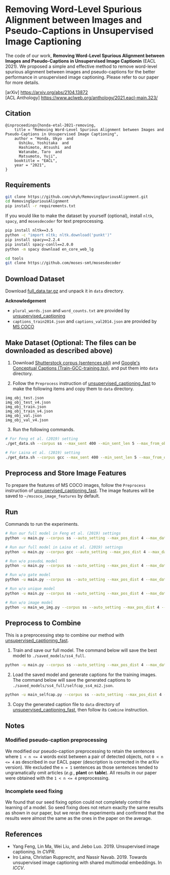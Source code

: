 
# Removing Word-Level Spurious Alignment between Images and Pseudo-Captions in Unsupervised Image Captioning

The code of our work, **Removing Word-Level Spurious Alignment between Images and Pseudo-Captions in Unsupervised Image Captionin** (EACL 2021). We proposed a simple and effective method to remove word-level spurious alignment between images and pseudo-captions for the better performance in unsupervised image captioning. Please refer to our paper for more details.  

[arXiv] https://arxiv.org/abs/2104.13872  
[ACL Anthology] https://www.aclweb.org/anthology/2021.eacl-main.323/


## Citation
```
@inproceedings{honda-etal-2021-removing,
    title = "Removing Word-Level Spurious Alignment between Images and Pseudo-Captions in Unsupervised Image Captioning",
    author = "Honda, Ukyo  and
      Ushiku, Yoshitaka  and
      Hashimoto, Atsushi  and
      Watanabe, Taro  and
      Matsumoto, Yuji",
    booktitle = "EACL",
    year = "2021",
}
```


## Requirements
```bash
git clone https://github.com/ukyh/RemovingSpuriousAlignment.git
cd RemovingSpuriousAlignment
pip install -r requirements.txt
```

If you would like to make the dataset by yourself (optional), install `nltk`, `spacy`, and `mosesdecoder` for text preprocessing.
```bash
pip install nltk==3.5
python -c "import nltk; nltk.download('punkt')"
pip install spacy==2.2.4
pip install spacy-conll==2.0.0
python -m spacy download en_core_web_lg

cd tools
git clone https://github.com/moses-smt/mosesdecoder
```


## Download Dataset
Download [full_data.tar.gz](https://drive.google.com/file/d/1e-JmBn62qVY9MDRx7niZS9Ta_g8kHC0h/view?usp=sharing) and unpack it in `data` directory.

**Acknowledgement**  
* `plural_words.json` and `word_counts.txt` are provided by [unsupervised_captioning](https://github.com/fengyang0317/unsupervised_captioning)
* `captions_train2014.json` and `captions_val2014.json` are provided by [MS COCO](https://cocodataset.org/)


## Make Dataset (Optional: The files can be downloaded as described above)
1. Download [Shutterstock corpus (sentences.pkl)](https://rochester.box.com/s/f7g31ufkp19vd6l3y9jpzf7gnjcxqxpd) and [Google's Conceptual Captions (Train-GCC-training.tsv)](https://ai.google.com/research/ConceptualCaptions/), and put them into `data` directory.

2. Follow the `Preprocess` instruction of [unsupervised_captioning_fast](https://github.com/ukyh/unsupervised_captioning_fast.git) to make the following items and copy them to `data` directory.
```
img_obj_test.json
img_obj_test_v4.json
img_obj_train.json
img_obj_train_v4.json
img_obj_val.json
img_obj_val_v4.json
```

3. Run the following commands.
```bash
# For Feng et al. (2019) setting
./get_data.sh --corpus ss --max_sent 400 --min_sent_len 5 --max_from_obj 4 --workers 70 --oid v2

# For Laina et al. (2019) setting
./get_data.sh --corpus gcc --max_sent 400 --min_sent_len 5 --max_from_obj 4 --workers 70 --oid v4
```


## Preprocess and Store Image Features
To prepare the features of MS COCO images, follow the `Preprocess` instruction of [unsupervised_captioning_fast](https://github.com/ukyh/unsupervised_captioning_fast.git). The image features will be saved to `~/mscoco_image_features` by default.


## Run
Commands to run the experiments.
```bash
# Run our full model in Feng et al. (2019) settings
python -u main.py --corpus ss --auto_setting --max_pos_dist 4 --max_data -1 --img_dir ~/mscoco_image_features --epoch_size 100 --batch_train 8 --batch_eval 32 --early_stop 20 --norm_img --use_gate --use_pseudoL --pos_gate_weight 16 --loss_weight 1 --use_unique --device 0

# Run our full model in Laina et al. (2019) settings
python -u main.py --corpus gcc --auto_setting --max_pos_dist 4 --max_data -1 --img_dir ~/mscoco_image_features --epoch_size 100 --batch_train 8 --batch_eval 32 --early_stop 20 --norm_img --use_gate --use_pseudoL --pos_gate_weight 16 --loss_weight 1 --use_unique --device 0

# Run w/o pseudoL model
python -u main.py --corpus ss --auto_setting --max_pos_dist 4 --max_data -1 --img_dir ~/mscoco_image_features --epoch_size 100 --batch_train 8 --batch_eval 32 --early_stop 20 --norm_img --use_gate --use_unique --device 0

# Run w/o gate model
python -u main.py --corpus ss --auto_setting --max_pos_dist 4 --max_data -1 --img_dir ~/mscoco_image_features --epoch_size 100 --batch_train 8 --batch_eval 32 --early_stop 20 --norm_img --use_unique --device 0

# Run w/o unique model
python -u main.py --corpus ss --auto_setting --max_pos_dist 4 --max_data -1 --img_dir ~/mscoco_image_features --epoch_size 100 --batch_train 8 --batch_eval 32 --early_stop 20 --norm_img --use_gate --use_pseudoL --pos_gate_weight 16 --loss_weight 1 --device 0

# Run w/o image model
python -u main_wo_img.py --corpus ss --auto_setting --max_pos_dist 4 --max_data -1 --img_dir ~/mscoco_image_features --epoch_size 100 --batch_train 8 --batch_eval 32 --early_stop 20 --norm_img --use_gate --use_pseudoL --pos_gate_weight 16 --loss_weight 1 --use_unique --device 0
```


## Preprocess to Combine
This is a preprocessing step to combine our method with [unsupervised_captioning_fast](https://github.com/ukyh/unsupervised_captioning_fast.git).

1. Train and save our full model. The command below will save the best model to `./saved_models/ss4_full`.
```bash
python -u main.py --corpus ss --auto_setting --max_pos_dist 4 --max_data -1 --img_dir ~/mscoco_image_features --epoch_size 100 --batch_train 8 --batch_eval 32 --early_stop 20 --norm_img --use_gate --use_pseudoL --pos_gate_weight 16 --loss_weight 1 --use_unique --device 0 --save --model_path ss4_full 
```

2. Load the saved model and generate captions for the training images. The command below will save the generated captions to `./saved_models/ss4_full/selfcap_ss4_mi2.json`.
```bash
python -u main_selfcap.py --corpus ss --auto_setting --max_pos_dist 4 --min_intersect 2 --img_dir ~/mscoco_image_features --batch_eval 32 --norm_img --use_gate --use_pseudoL --pos_gate_weight 16 --loss_weight 1 --use_unique --device 0 --model_path ss4_full --gen_path selfcap_ss4_mi2.json
```

3. Copy the generated caption file to `data` directory of [unsupervised_captioning_fast](https://github.com/ukyh/unsupervised_captioning_fast.git), then follow its `Combine` instruction.


## Notes
### Modified pseudo-caption preprocessing
We modified our pseudo-caption preprocessing to retain the sentences where `1 < n <= 4` words exist between a pair of detected objects, not `0 < n <= 4` as described in our EACL paper (description is corrected in the arXiv version).
We excluded the `n = 1` sentences as those sentences tended to ungramatically omit articles (_e.g._, **plant** on **table**). All results in our paper were obtained with the `1 < n <= 4` preprocessing.

### Incomplete seed fixing
We found that our seed fixing option could not completely control the learning of a model.
So seed fixing does not return exaclty the same results as shown in our paper, but we reran the experiments and confirmed that the results were almost the same as the ones in the paper on the average.


## References
* Yang Feng, Lin Ma, Wei Liu, and Jiebo Luo. 2019. Unsupervised image captioning. In _CVPR_.
* Iro Laina, Christian Rupprecht, and Nassir Navab. 2019. Towards unsupervised image captioning with shared multimodal embeddings. In _ICCV_.

